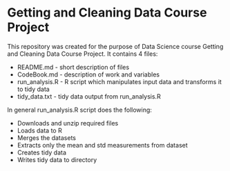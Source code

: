 # Getting and Cleaning Data Course Project

This repository was created for the purpose of Data Science course Getting and Cleaning Data Course Project.
It contains 4 files:
* README.md - short description of files
* CodeBook.md - description of work and variables
* run_analysis.R - R script which manipulates input data and transforms it to tidy data
* tidy_data.txt - tidy data output from run_analysis.R

In general run_analysis.R script does the following:
* Downloads and unzip required files 
* Loads data to R
* Merges the datasets
* Extracts only the mean and std measurements from dataset
* Creates tidy data
* Writes tidy data to directory